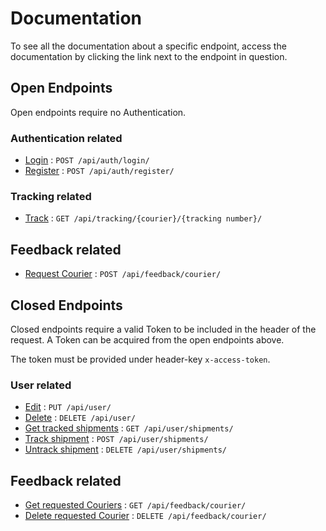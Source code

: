 # Documentation

To see all the documentation about a specific endpoint, access the  documentation by clicking the link next to the endpoint in question.

## Open Endpoints

Open endpoints require no Authentication.

### Authentication related

* [Login](authentication/Login.md) : `POST /api/auth/login/`
* [Register](authentication/Register.md) : `POST /api/auth/register/`

### Tracking related

* [Track](tracking/Track.md) : `GET /api/tracking/{courier}/{tracking number}/`

## Feedback related

* [Request Courier](feedback/RequestCourier.md) : `POST /api/feedback/courier/`

## Closed Endpoints

Closed endpoints require a valid Token to be included in the header  of the request. A Token can be acquired from the open endpoints above.

The token must be provided under header-key `x-access-token`.

### User related

* [Edit](user/EditUser.md) : `PUT /api/user/`
* [Delete](user/DeleteUser.md) : `DELETE /api/user/`
* [Get tracked shipments](user/GetTrackedShipments.md) : `GET /api/user/shipments/`
* [Track shipment](user/TrackShipment.md) : `POST /api/user/shipments/`
* [Untrack shipment](user/UntrackShipment.md) : `DELETE /api/user/shipments/`

## Feedback related

* [Get requested Couriers](feedback/GetRequestedCouriers.md) : `GET /api/feedback/courier/`
* [Delete requested Courier](feedback/DeleteRequestedCourier.md) : `DELETE /api/feedback/courier/`